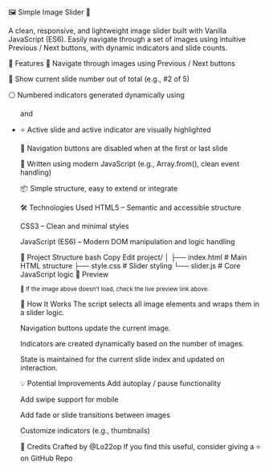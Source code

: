 🖼️ Simple Image Slider
🔗 

A clean, responsive, and lightweight image slider built with Vanilla JavaScript (ES6).
Easily navigate through a set of images using intuitive Previous / Next buttons, with dynamic indicators and slide counts.

🚀 Features
🔁 Navigate through images using Previous / Next buttons

🔢 Show current slide number out of total (e.g., #2 of 5)

⚪ Numbered indicators generated dynamically using <ul> and <li>

⭐ Active slide and active indicator are visually highlighted

🚫 Navigation buttons are disabled when at the first or last slide

🧠 Written using modern JavaScript (e.g., Array.from(), clean event handling)

📦 Simple structure, easy to extend or integrate

🛠️ Technologies Used
HTML5 – Semantic and accessible structure

CSS3 – Clean and minimal styles

JavaScript (ES6) – Modern DOM manipulation and logic handling

📁 Project Structure
bash
Copy
Edit
project/
│
├── index.html      # Main HTML structure
├── style.css       # Slider styling
└── slider.js       # Core JavaScript logic
📸 Preview

<sub>🔹 If the image above doesn't load, check the live preview link above.</sub>

🧩 How It Works
The script selects all image elements and wraps them in a slider logic.

Navigation buttons update the current image.

Indicators are created dynamically based on the number of images.

State is maintained for the current slide index and updated on interaction.

💡 Potential Improvements
Add autoplay / pause functionality

Add swipe support for mobile

Add fade or slide transitions between images

Customize indicators (e.g., thumbnails)

🤝 Credits
Crafted by @Lo22op
If you find this useful, consider giving a ⭐ on GitHub Repo
